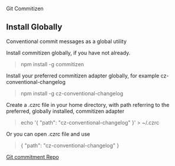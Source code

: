 Git Commitizen



## Install Globally

Conventional commit messages as a global utility

Install commitizen globally, if you have not already.

> npm install -g commitizen

Install your preferred commitizen adapter globally, for example cz-conventional-changelog

> npm install -g cz-conventional-changelog

Create a .czrc file in your home directory, with path referring to the preferred, globally installed, commitizen adapter

> echo '{ "path": "cz-conventional-changelog" }' > ~/.czrc

Or you can open .czrc file and use
>{ "path": "cz-conventional-changelog" }

[Git commitment Repo ](https://github.com/commitizen/cz-cli#making-your-repo-commitizen-friendly)

